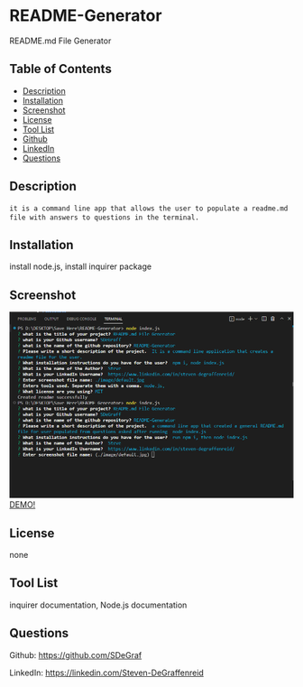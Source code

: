 # README-Generator
 README.md File Generator

  

  ## Table of Contents
  - [Description](#description)
  - [Installation](#installation)
  - [Screenshot](#screenshot)
  - [License](#license)
  - [Tool List](#toolList)
  - [Github](#github)
  - [LinkedIn](#authorLinkedIn)
  - [Questions](#questions)

  ## Description
    it is a command line app that allows the user to populate a readme.md file with answers to questions in the terminal.

  ## Installation
  install node.js, install inquirer package

  ## Screenshot
![readme generator screenshot](README.md_Generator.png)
[DEMO!](Readme.md%20Generator%20Demo.webm)

  ## License
  none
  

  ## Tool List
  inquirer documentation, Node.js documentation

  ## Questions
  Github: https://github.com/SDeGraf

  LinkedIn: https://linkedin.com/Steven-DeGraffenreid

